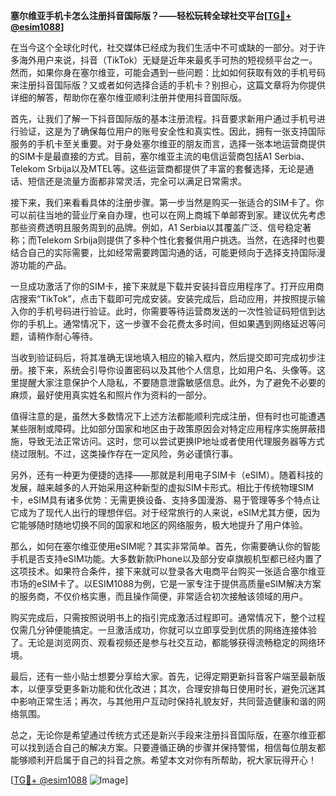 **塞尔维亚手机卡怎么注册抖音国际版？——轻松玩转全球社交平台[[TG💪+ @esim1088](https://t.me/s/esim1088)]**

在当今这个全球化时代，社交媒体已经成为我们生活中不可或缺的一部分。对于许多海外用户来说，抖音（TikTok）无疑是近年来最炙手可热的短视频平台之一。然而，如果你身在塞尔维亚，可能会遇到一些问题：比如如何获取有效的手机号码来注册抖音国际版？又或者如何选择合适的手机卡？别担心，这篇文章将为你提供详细的解答，帮助你在塞尔维亚顺利注册并使用抖音国际版。

首先，让我们了解一下抖音国际版的基本注册流程。抖音要求新用户通过手机号进行验证，这是为了确保每位用户的账号安全性和真实性。因此，拥有一张支持国际服务的手机卡至关重要。对于身处塞尔维亚的朋友而言，选择一张本地运营商提供的SIM卡是最直接的方式。目前，塞尔维亚主流的电信运营商包括A1 Serbia、Telekom Srbija以及MTEL等。这些运营商都提供了丰富的套餐选择，无论是通话、短信还是流量方面都非常灵活，完全可以满足日常需求。

接下来，我们来看看具体的注册步骤。第一步当然是购买一张适合的SIM卡了。你可以前往当地的营业厅亲自办理，也可以在网上商城下单邮寄到家。建议优先考虑那些资费透明且服务周到的品牌。例如，A1 Serbia以其覆盖广泛、信号稳定著称；而Telekom Srbija则提供了多种个性化套餐供用户挑选。当然，在选择时也要结合自己的实际需要，比如经常需要跨国沟通的话，可能更倾向于选择支持国际漫游功能的产品。

一旦成功激活了你的SIM卡，接下来就是下载并安装抖音应用程序了。打开应用商店搜索“TikTok”，点击下载即可完成安装。安装完成后，启动应用，并按照提示输入你的手机号码进行验证。此时，你需要等待运营商发送的一次性验证码短信到达你的手机上。通常情况下，这一步骤不会花费太多时间，但如果遇到网络延迟等问题，请稍作耐心等待。

当收到验证码后，将其准确无误地填入相应的输入框内，然后提交即可完成初步注册。接下来，系统会引导你设置密码以及其他个人信息，比如用户名、头像等。这里提醒大家注意保护个人隐私，不要随意泄露敏感信息。此外，为了避免不必要的麻烦，最好使用真实姓名和照片作为资料的一部分。

值得注意的是，虽然大多数情况下上述方法都能顺利完成注册，但有时也可能遭遇某些限制或障碍。比如部分国家和地区由于政策原因会对特定应用程序实施屏蔽措施，导致无法正常访问。这时，您可以尝试更换IP地址或者使用代理服务器等方式绕过限制。不过，这类操作存在一定风险，务必谨慎行事。

另外，还有一种更为便捷的选择——那就是利用电子SIM卡（eSIM）。随着科技的发展，越来越多的人开始采用这种新型的虚拟SIM卡形式。相比于传统物理SIM卡，eSIM具有诸多优势：无需更换设备、支持多国漫游、易于管理等多个特点让它成为了现代人出行的理想伴侣。对于经常旅行的人来说，eSIM尤其方便，因为它能够随时随地切换不同的国家和地区的网络服务，极大地提升了用户体验。

那么，如何在塞尔维亚使用eSIM呢？其实非常简单。首先，你需要确认你的智能手机是否支持eSIM功能。大多数新款iPhone以及部分安卓旗舰机型都已经内置了这项技术。如果符合条件，接下来就可以登录各大电商平台购买一张适合塞尔维亚市场的eSIM卡了。以ESIM1088为例，它是一家专注于提供高质量eSIM解决方案的服务商，不仅价格实惠，而且操作简便，非常适合初次接触该领域的用户。

购买完成后，只需按照说明书上的指引完成激活过程即可。通常情况下，整个过程仅需几分钟便能搞定。一旦激活成功，你就可以立即享受到优质的网络连接体验了。无论是浏览网页、观看视频还是参与社交互动，都能够获得流畅稳定的网络环境。

最后，还有一些小贴士想要分享给大家。首先，记得定期更新抖音客户端至最新版本，以便享受更多新功能和优化改进；其次，合理安排每日使用时长，避免沉迷其中影响正常生活；再次，与其他用户互动时保持礼貌友好，共同营造健康和谐的网络氛围。

总之，无论你是希望通过传统方式还是新兴手段来注册抖音国际版，在塞尔维亚都可以找到适合自己的解决方案。只要遵循正确的步骤并保持警惕，相信每位朋友都能够顺利开启属于自己的抖音之旅。希望本文对你有所帮助，祝大家玩得开心！

[[TG💪+ @esim1088](https://t.me/s/esim1088) ![Image](https://i.postimg.cc/4NQfJmqS/Snipaste-2025-05-13-00-14-12.png)]